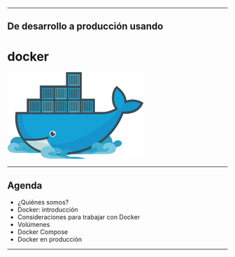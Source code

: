 ***
## De desarrollo a producción usando
# docker
<img alt="Dokcer" src="images/docker.svg" height="200px" />

---
## Agenda

* ¿Quiénes somos?
* Docker: introducción
* Consideraciones para trabajar con Docker
* Volúmenes
* Docker Compose
* Docker en producción
***
